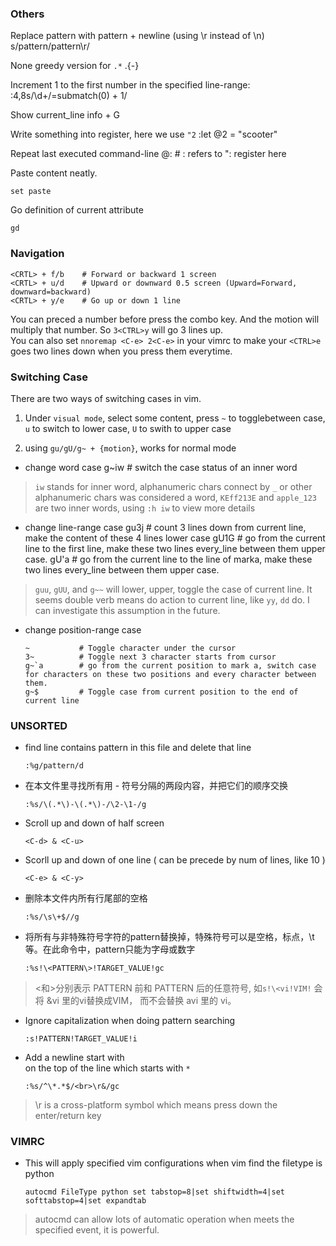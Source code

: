 ### Others

Replace pattern with pattern + newline (using \r instead of \n)
    s/pattern/pattern\r/

None greedy version for `.*`
    .\{-}

Increment 1 to the first number in the specified line-range:
    :4,8s/\d\+/\=submatch(0) + 1/


Show current\_line info
    <ctrl> + G

Write something into register, here we use `"2`
    :let @2 = "scooter"

Repeat last executed command-line
    @:                  #  : refers to ": register here


Paste content neatly.

    set paste


Go definition of current attribute

    gd


### Navigation
    <CRTL> + f/b    # Forward or backward 1 screen
    <CRTL> + u/d    # Upward or downward 0.5 screen (Upward=Forward, downward=backward)
    <CRTL> + y/e    # Go up or down 1 line

You can preced a number before press the combo key. And the motion will multiply that number. So `3<CTRL>y` will go 3 lines up.  
You can also set `nnoremap <C-e> 2<C-e>` in your vimrc to make your `<CTRL>e` goes two lines down when you press them everytime.


### Switching Case

There are two ways of switching cases in vim.
1. Under `visual mode`, select some content, press `~` to togglebetween case, `u` to switch to lower case, `U` to swith to upper case

2. using `gu/gU/g~ + {motion}`,  works for normal mode

* change word case
      g~iw        # switch the case status of an inner word

> `iw` stands for inner word, alphanumeric chars connect by `_` or other alphanumeric chars was considered a word, `KEff213E` and `apple_123` are two inner words, using `:h iw` to view more details


* change line-range case
      gu3j        # count 3 lines down from current line, make the content of these 4 lines lower case
      gU1G        # go from the current line to the first line, make these two lines every_line between them upper case.
      gU'a        # go from the current line to the line of marka, make these two lines every_line between them upper case.

> `guu`, `gUU`, and `g~~` will lower, upper, toggle the case of current line. It seems double verb means do action to current line, like `yy`, `dd` do. I can investigate this assumption in the future.


* change position-range case

      ~           # Toggle character under the cursor
      3~          # Toggle next 3 character starts from cursor
      g~`a        # go from the current position to mark a, switch case for characters on these two positions and every character between them.
      g~$         # Toggle case from current position to the end of current line



### UNSORTED

* find line contains pattern in this file and delete that line

      :%g/pattern/d

* 在本文件里寻找所有用 - 符号分隔的两段内容，并把它们的顺序交换

      :%s/\(.*\)-\(.*\)-/\2-\1-/g

* Scroll up and down of half screen

      <C-d> & <C-u>

* Scorll up and down of one line ( can be precede by num of lines, like 10<C-e> )

      <C-e> & <C-y>

* 删除本文件内所有行尾部的空格

      :%s/\s\+$//g

* 将所有与非特殊符号字符的pattern替换掉，特殊符号可以是空格，标点，\t等。在此命令中，pattern只能为字母或数字

      :%s!\<PATTERN\>!TARGET_VALUE!gc

> \<和\>分别表示 PATTERN 前和 PATTERN 后的任意符号, 如`s!\<vi!VIM!` 会将 &vi 里的vi替换成VIM， 而不会替换 avi 里的 vi。

* Ignore capitalization when doing pattern searching

      :s!PATTERN!TARGET_VALUE!i

* Add a newline start with <br> on the top of the line which starts with `*`

      :%s/^\*.*$/<br>\r&/gc

> \r is a cross-platform symbol which means press down the enter/return key


### VIMRC

* This will apply specified vim configurations when vim find the filetype is python

      autocmd FileType python set tabstop=8|set shiftwidth=4|set softtabstop=4|set expandtab

> autocmd can allow lots of automatic operation when meets the specified event, it is powerful.
